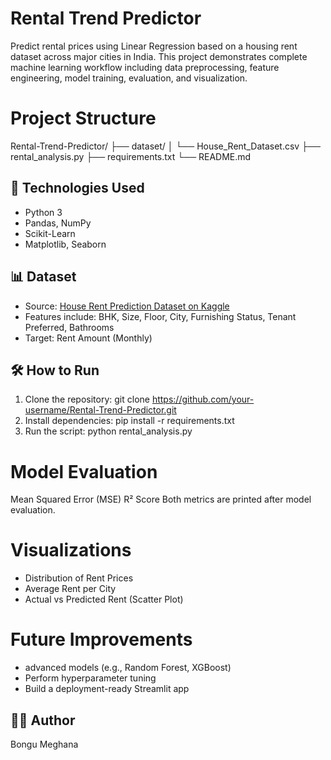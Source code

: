 # Rental Trend Predictor

Predict rental prices using Linear Regression based on a housing rent dataset across major cities in India.
This project demonstrates complete machine learning workflow including data preprocessing, feature engineering, model training, evaluation, and visualization.


# Project Structure

Rental-Trend-Predictor/
├── dataset/
│ └── House_Rent_Dataset.csv
├── rental_analysis.py
├── requirements.txt
└── README.md



## 🚀 Technologies Used

- Python 3
- Pandas, NumPy
- Scikit-Learn
- Matplotlib, Seaborn



## 📊 Dataset

- Source: [House Rent Prediction Dataset on Kaggle](https://www.kaggle.com/datasets/iamsouravbanerjee/house-rent-prediction-dataset)
- Features include: BHK, Size, Floor, City, Furnishing Status, Tenant Preferred, Bathrooms
- Target: Rent Amount (Monthly)



## 🛠 How to Run

1. Clone the repository: git clone https://github.com/your-username/Rental-Trend-Predictor.git
2. Install dependencies: pip install -r requirements.txt
3. Run the script: python rental_analysis.py


# Model Evaluation
Mean Squared Error (MSE)
R² Score
Both metrics are printed after model evaluation.


# Visualizations
- Distribution of Rent Prices
- Average Rent per City
- Actual vs Predicted Rent (Scatter Plot)


# Future Improvements
- advanced models (e.g., Random Forest, XGBoost)
- Perform hyperparameter tuning
- Build a deployment-ready Streamlit app


## 👨‍💻 Author
Bongu Meghana
